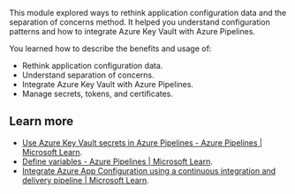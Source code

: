 
This module explored ways to rethink application configuration data and the separation of concerns method. It helped you understand configuration patterns and how to integrate Azure Key Vault with Azure Pipelines.

You learned how to describe the benefits and usage of:

 -  Rethink application configuration data.
 -  Understand separation of concerns.
 -  Integrate Azure Key Vault with Azure Pipelines.
 -  Manage secrets, tokens, and certificates.

## Learn more

 -  [Use Azure Key Vault secrets in Azure Pipelines - Azure Pipelines \| Microsoft Learn](/azure/devops/pipelines/release/azure-key-vault).
 -  [Define variables - Azure Pipelines \| Microsoft Learn](/azure/devops/pipelines/process/variables).
 -  [Integrate Azure App Configuration using a continuous integration and delivery pipeline \| Microsoft Learn](/azure/azure-app-configuration/integrate-ci-cd-pipeline).
